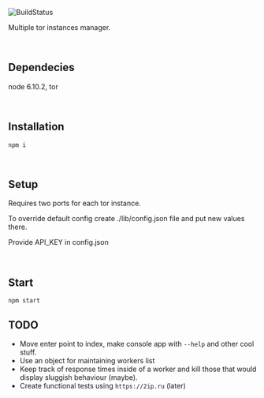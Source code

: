 ![BuildStatus](https://circleci.com/gh/ravendyg/tor-proxy.png?style=shield)

Multiple tor instances manager.

&nbsp;

## Dependecies
node 6.10.2, tor

&nbsp;

## Installation
```
npm i
```

&nbsp;

## Setup
Requires two ports for each tor instance.

To override default config create ./lib/config.json file and put new values there.

Provide API_KEY in config.json

&nbsp;

## Start
```
npm start
```

## TODO
- Move enter point to index, make console app with `--help` and other cool stuff.
- Use an object for maintaining workers list
- Keep track of response times inside of a worker and kill those that would display sluggish behaviour (maybe).
- Create functional tests using `https://2ip.ru` (later)
